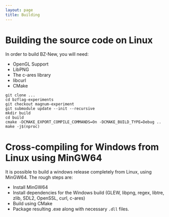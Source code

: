 ```yaml
---
layout: page
title: Building
---
```


# Building the source code on Linux

In order to build BZ-New, you will need:
- OpenGL Support
- LibPNG
- The c-ares library
- libcurl
- CMake

```
git clone ...
cd bzflag-experiments
git checkout magnum-experiment
git submodule update --init --recursive
mkdir build
cd build
cmake -DCMAKE_EXPORT_COMPILE_COMMANDS=On -DCMAKE_BUILD_TYPE=Debug ..
make -j$(nproc)
```

# Cross-compiling for Windows from Linux using MinGW64

It is possible to build a windows release completely from Linux, using MinGW64. The rough steps are:

- Install MinGW64
- Install dependencies for the Windows build (GLEW, libpng, regex, libtre, zlib, SDL2, OpenSSL, curl, c-ares)
- Build using CMake
- Package resulting .exe along with necessary `.dll` files.
